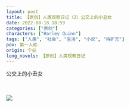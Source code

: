 ```yaml
---
layout: post
title: 【原创】人类观察日记（2）公交上的小丑女
date: 2022-08-18 18:59
categories: ["原创"]
characters: ["Harley Quinn"]
tags: ["人类", "社会", "生活", "小说", "待扩充"]
pov: 第一人称
origin: 个站
long_novels: 【原创】人类观察日记
---
```


公交上的小丑女

<br><br>
![](https://github.com/junesirius/junesirius.github.io/tree/master/assets/images/Alien_Journal/2022-08-18-Harley-Quinn.jpg)
<br>
